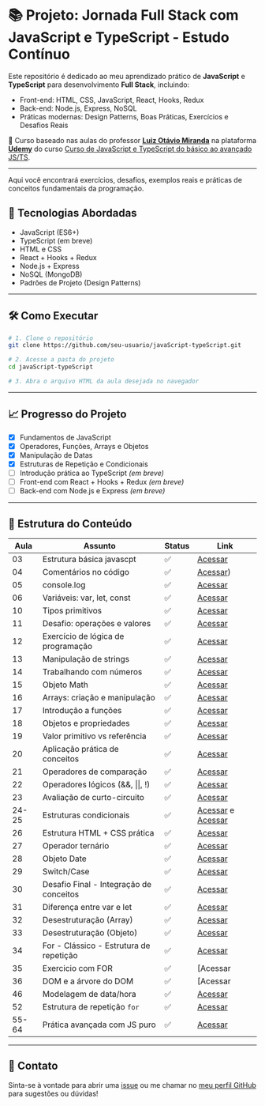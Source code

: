 # 📚 Projeto: Jornada Full Stack com JavaScript e TypeScript - Estudo Contínuo
Este repositório é dedicado ao meu aprendizado prático de **JavaScript** e **TypeScript** para desenvolvimento **Full Stack**, incluindo:
- Front-end: HTML, CSS, JavaScript, React, Hooks, Redux
- Back-end: Node.js, Express, NoSQL
- Práticas modernas: Design Patterns, Boas Práticas, Exercícios e Desafios Reais
  
📘 Curso baseado nas aulas do professor [**Luiz Otávio Miranda**](https://www.udemy.com/user/luiz-otavio-miranda/) na plataforma [**Udemy**](https://www.udemy.com/course/curso-de-javascript-moderno-do-basico-ao-avancado/?couponCode=KEEPLEARNINGBR) do curso [Curso de JavaScript e TypeScript do básico ao avançado JS/TS](https://www.udemy.com/course/curso-de-javascript-moderno-do-basico-ao-avancado/?kw=curso+javascr&src=sac).

---
Aqui você encontrará exercícios, desafios, exemplos reais e práticas de conceitos fundamentais da programação.

## 🚀 Tecnologias Abordadas

- JavaScript (ES6+)
- TypeScript (em breve)
- HTML e CSS
- React + Hooks + Redux
- Node.js + Express
- NoSQL (MongoDB)
- Padrões de Projeto (Design Patterns)

---



## 🛠️ Como Executar

```bash
# 1. Clone o repositório
git clone https://github.com/seu-usuario/javaScript-typeScript.git

# 2. Acesse a pasta do projeto
cd javaScript-typeScript

# 3. Abra o arquivo HTML da aula desejada no navegador

```
---

## 📈 Progresso do Projeto

- [x] Fundamentos de JavaScript
- [x] Operadores, Funções, Arrays e Objetos
- [x] Manipulação de Datas
- [x] Estruturas de Repetição e Condicionais
- [ ] Introdução prática ao TypeScript *(em breve)*
- [ ] Front-end com React + Hooks + Redux *(em breve)*
- [ ] Back-end com Node.js e Express *(em breve)*

---

## 🧠 Estrutura do Conteúdo

| Aula | Assunto                                | Status   | Link         |
|------|----------------------------------------|----------|--------------|
| 03   | Estrutura básica javascpt              | ✅       | [Acessar](https://github.com/slva643/javaScript-typeScript/tree/main/aula3%20-%20Estrurura_Basica) |
| 04   | Comentários no código                  | ✅       | [Acessar](https://github.com/slva643/javaScript-typeScript/tree/main/aula4%20-%20Comentario)) |
| 05   | console.log                            | ✅       | [Acessar](https://github.com/slva643/javaScript-typeScript/tree/main/aula6%20-%20Variavel%20_fundamento) |
| 06   | Variáveis: var, let, const             | ✅       | [Acessar](https://github.com/slva643/javaScript-typeScript/tree/main/aula7%20-%20Constante_Const) |
| 10   | Tipos primitivos                       | ✅       | [Acessar](https://github.com/slva643/javaScript-typeScript/tree/main/aula10%20-%20Primitivo) |
| 11   | Desafio: operações e valores           | ✅       | [Acessar](https://github.com/slva643/javaScript-typeScript/tree/main/aula11%20-%20Desafio/conta) |
| 12   | Exercício de lógica de programação     | ✅       | [Acessar](https://github.com/slva643/javaScript-typeScript/tree/main/aula12%20-%20Desafio)|
| 13   | Manipulação de strings                 | ✅       | [Acessar](https://github.com/slva643/javaScript-typeScript/tree/main/aula13%20-%20String) |
| 14   | Trabalhando com números                | ✅       | [Acessar](https://github.com/slva643/javaScript-typeScript/tree/main/aula14%20-%20Number) |
| 15   | Objeto Math                            | ✅       | [Acessar](https://github.com/slva643/javaScript-typeScript/tree/main/aula15%20-%20Objeto%20Math) |
| 16   | Arrays: criação e manipulação          | ✅       | [Acessar](https://github.com/slva643/javaScript-typeScript/tree/main/aula16%20-%20Arrays(Basica)) |
| 17   | Introdução a funções                   | ✅       | [Acessar](https://github.com/slva643/javaScript-typeScript/tree/main/aula17%20-%20Func%C3%A7%C3%B5es%20(Basica)) |
| 18   | Objetos e propriedades                 | ✅       | [Acessar](https://github.com/slva643/javaScript-typeScript/tree/main/aula18%20-%20Objetos%20(basico)) |
| 19   | Valor primitivo vs referência          | ✅       | [Acessar](https://github.com/slva643/javaScript-typeScript/tree/main/aula19%20-%20Valor%20Primitivo%20-%20refer%C3%AAreica) |
| 20   | Aplicação prática de conceitos         | ✅       | [Acessar](https://github.com/slva643/javaScript-typeScript/tree/main/aula20%20-%20Exercicio)|
| 21   | Operadores de comparação               | ✅       | [Acessar](https://github.com/slva643/javaScript-typeScript/tree/main/aula21%20-Operadores%20de%20compara%C3%A7%C3%A3o) |
| 22   | Operadores lógicos (&&, \|\|, !)       | ✅       | [Acessar](https://github.com/slva643/javaScript-typeScript/tree/main/aula22%20-%20Operadores%20L%C3%B3goco) |
| 23   | Avaliação de curto-circuito            | ✅       | [Acessar](https://github.com/slva643/javaScript-typeScript/tree/main/aula23%20-%20Avalia%C3%A7%C3%A3o%20curto%20circuito) |
| 24-25| Estruturas condicionais                | ✅       | [Acessar](https://github.com/slva643/javaScript-typeScript/tree/main/aula24%20-%20if%20%2C%20if%20else%2C%20else%20-%20parte%2001) e [Acessar](https://github.com/slva643/javaScript-typeScript/tree/main/aula25%20-%20if%2C%20if%20else%20%2C%20else%20%20-%20parte%2002) |
| 26   | Estrutura HTML + CSS prática           | ✅       | [Acessar](https://github.com/slva643/javaScript-typeScript/tree/main/aula26%20-%20Modelo%20Html%20e%20Css) |
| 27   | Operador ternário                      | ✅       | [Acessar](https://github.com/slva643/javaScript-typeScript/tree/main/aula27%20-%20Opera%C3%A7%C3%A3o%20tern%C3%A1rio) |
| 28   | Objeto Date                            | ✅       | [Acessar](https://github.com/slva643/javaScript-typeScript/tree/main/aula28%20-%20Objeto%20Date) |
| 29   | Switch/Case                            | ✅       | [Acessar](https://github.com/slva643/javaScript-typeScript/tree/main/aula29%20-%20Shitch)|
| 30   | Desafio Final - Integração de conceitos| ✅       | [Acessar](https://github.com/slva643/javaScript-typeScript/tree/main/aula30%20-%20Desafio)|
| 31   | Diferença entre var e let              | ✅       | [Acessar](https://github.com/slva643/javaScript-typeScript/tree/main/aula31%20-%20Mais%20diferencia%20entre%20var%20e%20let/const) |
| 32   | Desestruturação (Array)                | ✅       | [Acessar](https://github.com/slva643/javaScript-typeScript/tree/main/aula32%20-%20Atribui%C3%A7%C3%A3o%20via%20desestrutura%C3%A7%C3%A3o%20(Arrays)) |
| 33   | Desestruturação (Objeto)               | ✅       | [Acessar](https://github.com/slva643/javaScript-typeScript/tree/main/aula33%20-%20Atribui%C3%A7%C3%A3o%20via%20desetrutura%C3%A7%C3%A3o%20(Objetos)) |
| 34   | For - Clássico - Estrutura de repetição| ✅       | [Acessar](https://github.com/slva643/javaScript-typeScript/tree/main/aula34%20-%20Classico%20-%20Estrutura%20de%20repeti%C3%A7%C3%A3o)|
| 35   | Exercicio com FOR                      | ✅       | [Acessar|(https://github.com/slva643/javaScript-typeScript/tree/main/aula35%20-%20Exerc%C3%ADcio%20com%20for) |
| 36   | DOM e a árvore do DOM                  | ✅       | [Acessar|(https://github.com/slva643/javaScript-typeScript/tree/main/aula36%20-%20DOM%20e%20%C3%A1rvore%20do%20DOM) |
| 46   | Modelagem de data/hora                 | ✅       | [Acessar](https://github.com/slva643/javaScript-typeScript/tree/main/aula46%20-%20objeto%20Date) |
| 52   | Estrutura de repetição `for`           | ✅       | [Acessar](#) |
| 55-64| Prática avançada com JS puro           | ✅       | [Acessar](#) |

---


## 📩 Contato
Sinta-se à vontade para abrir uma [issue](https://github.com/slva643/javaScript-typeScript/issues) ou me chamar no [meu perfil GitHub](https://github.com/slva643) para sugestões ou dúvidas!




